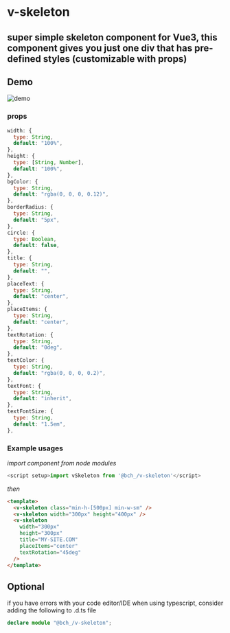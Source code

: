 # v-skeleton

## super simple skeleton component for Vue3, this component gives you just one div that has pre-defined styles (customizable with props)

## Demo

![demo](https://s8.gifyu.com/images/demoa85db93cbb1dc124.gif)

### props

```js
width: {
  type: String,
  default: "100%",
},
height: {
  type: [String, Number],
  default: "100%",
},
bgColor: {
  type: String,
  default: "rgba(0, 0, 0, 0.12)",
},
borderRadius: {
  type: String,
  default: "5px",
},
circle: {
  type: Boolean,
  default: false,
},
title: {
  type: String,
  default: "",
},
placeText: {
  type: String,
  default: "center",
},
placeItems: {
  type: String,
  default: "center",
},
textRotation: {
  type: String,
  default: "0deg",
},
textColor: {
  type: String,
  default: "rgba(0, 0, 0, 0.2)",
},
textFont: {
  type: String,
  default: "inherit",
},
textFontSize: {
  type: String,
  default: "1.5em",
},
```

### Example usages

_import component from node modules_

```js
<script setup>import vSkeleton from '@bch_/v-skeleton'</script>
```

_then_

```html
<template>
  <v-skeleton class="min-h-[500px] min-w-sm" />
  <v-skeleton width="300px" height="400px" />
  <v-skeleton
    width="300px"
    height="300px"
    title="MY-SITE.COM"
    placeItems="center"
    textRotation="45deg"
  />
</template>
```

## Optional

if you have errors with your code editor/IDE when using typescript, consider adding the following to .d.ts file

```ts
declare module "@bch_/v-skeleton";
```
